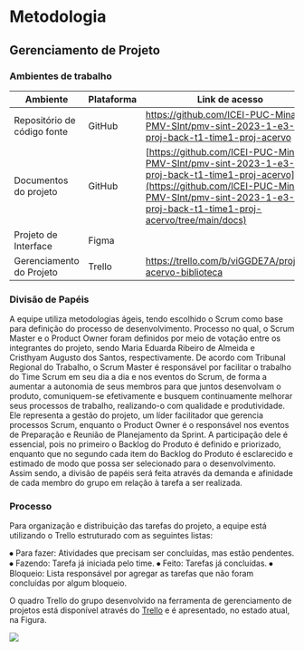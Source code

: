 
# Metodologia

## Gerenciamento de Projeto

### Ambientes de trabalho

Ambiente   | Plataforma | Link de acesso
--------- | ------ | --------
Repositório de código fonte | GitHub | <a>https://github.com/ICEI-PUC-Minas-PMV-SInt/pmv-sint-2023-1-e3-proj-back-t1-time1-proj-acervo</a>
Documentos do projeto | GitHub  | <a>[https://github.com/ICEI-PUC-Minas-PMV-SInt/pmv-sint-2023-1-e3-proj-back-t1-time1-proj-acervo](https://github.com/ICEI-PUC-Minas-PMV-SInt/pmv-sint-2023-1-e3-proj-back-t1-time1-proj-acervo/tree/main/docs)</a>
Projeto de Interface | Figma  | <a></a>
Gerenciamento do Projeto | Trello  | <a>https://trello.com/b/viGGDE7A/projeto-acervo-biblioteca</a>

### Divisão de Papéis

A equipe utiliza metodologias ágeis, tendo escolhido o Scrum como base para definição do processo de desenvolvimento. Processo no qual, o Scrum Master e o Product Owner foram definidos por meio de votação entre os integrantes do projeto, sendo Maria Eduarda Ribeiro de Almeida e Cristhyam Augusto dos Santos, respectivamente. De acordo com Tribunal Regional do Trabalho, o Scrum Master é responsável por facilitar o trabalho do Time Scrum em seu dia a dia e nos eventos do Scrum, de forma a aumentar a autonomia de seus membros para que juntos desenvolvam o produto, comuniquem-se efetivamente e busquem continuamente melhorar seus processos de trabalho, realizando-o com qualidade e produtividade. Ele representa a gestão do projeto, um líder facilitador que gerencia processos Scrum, enquanto o Product Owner é o responsável nos eventos de Preparação e Reunião de Planejamento da Sprint. A participação dele é essencial, pois no primeiro o Backlog do Produto é definido e priorizado, enquanto que no segundo cada item do Backlog do Produto é esclarecido e estimado de modo que possa ser selecionado para o desenvolvimento. Assim sendo, a divisão de papéis será feita através da demanda e afinidade de cada membro do grupo em relação à tarefa a ser realizada.

### Processo

Para organização e distribuição das tarefas do projeto, a equipe está utilizando o Trello estruturado com as seguintes listas: 
 
⦁ Para fazer: Atividades que precisam ser concluídas, mas estão pendentes.
⦁ Fazendo: Tarefa já iniciada pelo time.
⦁ Feito: Tarefas já concluídas.
⦁ Bloqueio: Lista responsável por agregar as tarefas que não foram concluídas por algum bloqueio.

O quadro Trello do grupo desenvolvido na ferramenta de gerenciamento de projetos está disponível através do [Trello](https://trello.com/b/viGGDE7A/projeto-acervo-biblioteca-%F0%9F%93%9A) e é apresentado, no estado atual, na Figura. 

<td><img src="https://i.imgur.com/iAiHFOr.png"/></td>

